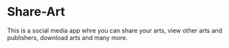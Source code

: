 # Share-Art
 This is a social media app whre you can share your arts, view other arts and publishers, download arts and many more.
